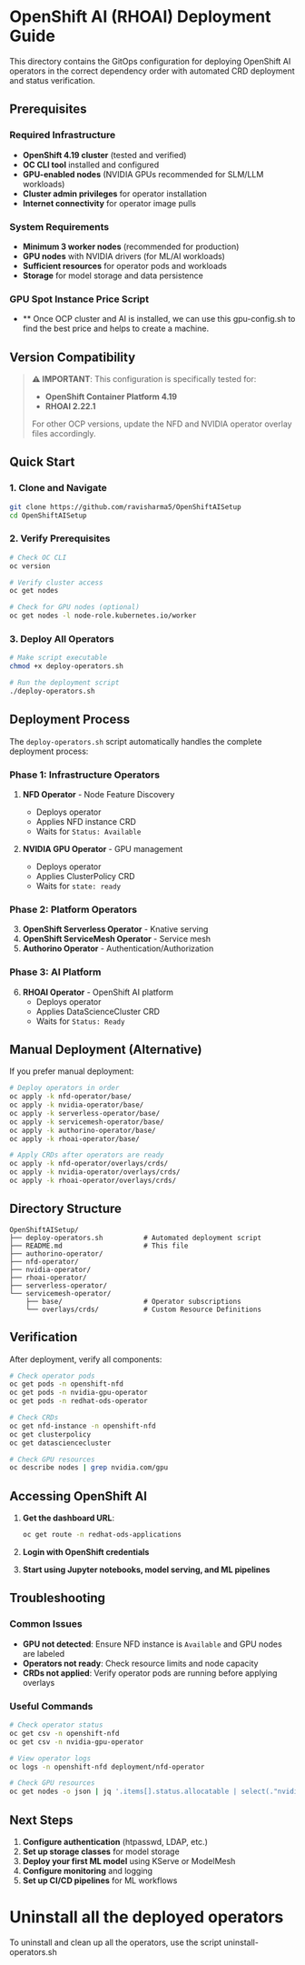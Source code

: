 # OpenShift AI (RHOAI) Deployment Guide

This directory contains the GitOps configuration for deploying OpenShift AI operators in the correct dependency order with automated CRD deployment and status verification.

## **Prerequisites**

### **Required Infrastructure**
- **OpenShift 4.19 cluster** (tested and verified)
- **OC CLI tool** installed and configured
- **GPU-enabled nodes** (NVIDIA GPUs recommended for SLM/LLM workloads)
- **Cluster admin privileges** for operator installation
- **Internet connectivity** for operator image pulls

### **System Requirements**
- **Minimum 3 worker nodes** (recommended for production)
- **GPU nodes** with NVIDIA drivers (for ML/AI workloads)
- **Sufficient resources** for operator pods and workloads
- **Storage** for model storage and data persistence

### **GPU Spot Instance Price Script**
- ** Once OCP cluster and AI is installed, we can use this gpu-config.sh to find the best price and helps to create a machine. 

## **Version Compatibility**
> **⚠️ IMPORTANT**: This configuration is specifically tested for:
> - **OpenShift Container Platform 4.19**
> - **RHOAI 2.22.1**
> 
> For other OCP versions, update the NFD and NVIDIA operator overlay files accordingly.

## **Quick Start**

### **1. Clone and Navigate**
```bash
git clone https://github.com/ravisharma5/OpenShiftAISetup
cd OpenShiftAISetup
```

### **2. Verify Prerequisites**
```bash
# Check OC CLI
oc version

# Verify cluster access
oc get nodes

# Check for GPU nodes (optional)
oc get nodes -l node-role.kubernetes.io/worker
```

### **3. Deploy All Operators**
```bash
# Make script executable
chmod +x deploy-operators.sh

# Run the deployment script
./deploy-operators.sh
```

## **Deployment Process**

The `deploy-operators.sh` script automatically handles the complete deployment process:

### **Phase 1: Infrastructure Operators**
1. **NFD Operator** - Node Feature Discovery
   - Deploys operator
   - Applies NFD instance CRD
   - Waits for `Status: Available`

2. **NVIDIA GPU Operator** - GPU management
   - Deploys operator
   - Applies ClusterPolicy CRD
   - Waits for `state: ready`

### **Phase 2: Platform Operators**
3. **OpenShift Serverless Operator** - Knative serving
4. **OpenShift ServiceMesh Operator** - Service mesh
5. **Authorino Operator** - Authentication/Authorization

### **Phase 3: AI Platform**
6. **RHOAI Operator** - OpenShift AI platform
   - Deploys operator
   - Applies DataScienceCluster CRD
   - Waits for `Status: Ready`

## **Manual Deployment (Alternative)**

If you prefer manual deployment:

```bash
# Deploy operators in order
oc apply -k nfd-operator/base/
oc apply -k nvidia-operator/base/
oc apply -k serverless-operator/base/
oc apply -k servicemesh-operator/base/
oc apply -k authorino-operator/base/
oc apply -k rhoai-operator/base/

# Apply CRDs after operators are ready
oc apply -k nfd-operator/overlays/crds/
oc apply -k nvidia-operator/overlays/crds/
oc apply -k rhoai-operator/overlays/crds/
```

## **Directory Structure**

```
OpenShiftAISetup/
├── deploy-operators.sh          # Automated deployment script
├── README.md                    # This file
├── authorino-operator/
├── nfd-operator/
├── nvidia-operator/
├── rhoai-operator/
├── serverless-operator/
└── servicemesh-operator/
    ├── base/                    # Operator subscriptions
    └── overlays/crds/           # Custom Resource Definitions
```

## **Verification**

After deployment, verify all components:

```bash
# Check operator pods
oc get pods -n openshift-nfd
oc get pods -n nvidia-gpu-operator
oc get pods -n redhat-ods-operator

# Check CRDs
oc get nfd-instance -n openshift-nfd
oc get clusterpolicy
oc get datasciencecluster

# Check GPU resources
oc describe nodes | grep nvidia.com/gpu
```

## **Accessing OpenShift AI**

1. **Get the dashboard URL**:
   ```bash
   oc get route -n redhat-ods-applications
   ```

2. **Login with OpenShift credentials**
3. **Start using Jupyter notebooks, model serving, and ML pipelines**

## **Troubleshooting**

### **Common Issues**
- **GPU not detected**: Ensure NFD instance is `Available` and GPU nodes are labeled
- **Operators not ready**: Check resource limits and node capacity
- **CRDs not applied**: Verify operator pods are running before applying overlays

### **Useful Commands**
```bash
# Check operator status
oc get csv -n openshift-nfd
oc get csv -n nvidia-gpu-operator

# View operator logs
oc logs -n openshift-nfd deployment/nfd-operator

# Check GPU resources
oc get nodes -o json | jq '.items[].status.allocatable | select(."nvidia.com/gpu")'
```

## **Next Steps**

1. **Configure authentication** (htpasswd, LDAP, etc.)
2. **Set up storage classes** for model storage
3. **Deploy your first ML model** using KServe or ModelMesh
4. **Configure monitoring** and logging
5. **Set up CI/CD pipelines** for ML workflows

# Uninstall all the deployed operators
To uninstall and clean up all the operators, use the script uninstall-operators.sh
